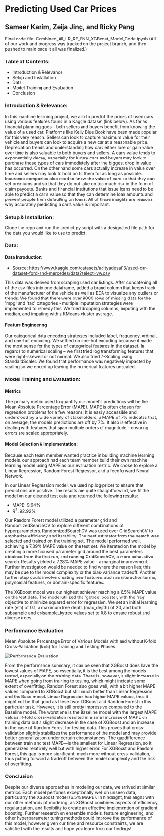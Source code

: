 # Predicting Used Car Prices
## Sameer Karim, Zeija Jing, and Ricky Pang

Final code file: Combined_All_LR_RF_FNN_XGBoost_Model_Code.ipynb (All of our work and progress was tracked on the project branch, and then pushed to main once it all was finalized.)

### Table of Contents:
- Introduction & Relevance
- Setup and Installation
- Data
- Model Training and Evaluation
- Conclusion

### Introduction & Relevance:
In this machine learning project, we aim to predict the prices of used cars using various features found in a Kaggle dataset (link below). As far as financial planning goes - both sellers and buyers benefit from knowing the value of a used car. Platforms like Kelly Blue Book have been made popular for this very reason. Sellers can look to capture maximum value for their vehicle and buyers can look to acquire a new car at a reasonable price. Depreciation trends and understanding how cars either lose or gain value over time is also valuable to both buyers and sellers. A car’s value tends to exponentially decay, especially for luxury cars and buyers may look to purchase these types of cars immediately after the biggest drop in value has occurred. On the other hand some cars actually increase in value over time and sellers may look to hold on to them for as long as possible. Insurance companies also need to know the value of cars so that they can set premiums and so that they do not take on too much risk in the form of claim payouts. Banks and financial institutions that issue loans need to be able to predict a car’s value so that they can determine loan amounts and prevent people from defaulting on loans. All of these insights are reasons why accurately predicting a car’s value is important. 

### Setup & Installation:
Clone the repo and run the predict.py script with a designated file path for the data you would like to use to predict.

### Data:

#### Data Introduction:
- Source: https://www.kaggle.com/datasets/adityadesai13/used-car-dataset-ford-and-mercedes/data?select=vw.csv

This data was derived from scraping used car listings. After concatening all of the csv files into one dataframe, added a brand column that keeps track of the manufacturer of the vehicle as well as EDA to visualize any outliers or trends. We found that there were over 9000 rows of missing data for the 'mpg' and 'tax' categories - multiple imputation strategies were implemented to remedy this. We tried dropping columns, imputing with the median, and imputing with a KMeans cluster average. 

#### Feature Engineering
Our categorical data encoding strategies included label, frequency, ordinal, and one-hot encoding. We settled on one-hot encoding because it made the most sense for the types of categorical features in the dataset. In regards to numerical scaling – we first tried log transforming features that were right-skewed or not normal. We also tried Z-Scaling using StandardScaler. We found that performance was negatively impacted by scaling so we ended up leaving the numerical features unscaled. 

### Model Training and Evaluation:

#### Metrics
The primary metric used to quantify our model's predictions will be the Mean Absolute Percentage Error (MAPE). MAPE is often chosen for regression problems for a few reasons: It is easily accessible and understood by a wide variety of stakeholders; a MAPE of 7% indicates that, on average, the models predictions are off by 7%. It also is effective in dealing with features that span multiple orders of magnitude - ensuring errors are scaled appropriately. 

#### Model Selection & Implementation:
Because each team member wanted practice in building machine learning models, our approach had each team member build their own machine learning model using MAPE as our evaluation metric. We chose to explore a Linear Regression, Random Forest Regressor, and a feedforward Neural Network. 

In our Linear Regression model, we used np.log(price) to ensure that predictions are positive. The results are quite straightforward, we fit the model on our cleaned test data and returned the following results:

- MAPE: 9.64%
- R<sup>2</sup>: 92.92%

Our Random Forest model utilized a parameter grid and RandomizedSearchCV to explore different combinations of hyperparameters. RandomizedSearchCV was used over GridSearchCV to emphasize efficiency and iterability. The best estimator from the search was selected and trained on the training set. The model performed well, achieving a 7.39% MAPE value on the test set. We iterated on the model by creating a more focused parameter grid around the best parameters obtained from the first run, and running GridSearchCV, a more exhaustive search. Results yielded a 7.28% MAPE value - a marginal improvement. Further investigation would be needed to find where the reason lies; this may be due to the model complexity or the bias-variance tradeoff. Another further step could involve creating new features, such as interaction terms, polynomial features, or domain-specific features. 

The XGBoost model was our highest achiever reaching a 6.5% MAPE value on the test data.
The model utilized the 'gbtree' booster, with the 'reg' objective to minimize squared error for regression. We set an initial learning rate (eta) of 0.1, a maximum tree depth (max_depth) of 20, and both subsample and colsample_bytree values set to 0.8 to ensure robust and diverse trees.

### Performance Evaluation
Mean Absolute Percentage Error of Various Models with and without K-fold Cross-Validation (k=5) for Training and Testing Phases. 

![Performance Evaluation](https://github.com/sameer-karim/w207-final-project/blob/ad31a071bae0bef233cb3c16d72ea85c9cc5be56/Performance%20Evaluation.JPG)

From the performance summary, it can be seen that XGBoost does have the lowest values of MAPE, so essentially, it is the best among the models tested, especially on the training data. There is, however, a slight increase in MAPE when going from training to testing, which might indicate some extent of overfitting.
Random Forest also goes well, with a bit higher MAPE values compared to XGBoost but still much better than Linear Regression and the Base model. Linear Regression has higher MAPE values, thus it might not be that good as these two: XGBoost and Random Forest in this particular task. However, it is still pretty impressive compared to the Baseline model. 
The worst one is the Baseline model with the largest MAPE values.
K-fold cross-validation resulted in a small increase of MAPE on training data but a slight decrease in the case of XGBoost and an increase in the case of Random Forest for testing data. This proves that cross-validation slightly stabilizes the performance of the model and may provide better generalization under certain circumstances.
The gapdifference between train and test MAPE—is the smallest for Linear Regression, so it generalizes relatively well but with higher error. For XGBoost and Random Forest, this gap is more significant, much more without cross-validation, thus putting forward a tradeoff between the model complexity and the risk of overfitting.
### Conclusion
Despite our diverse approaches in modeling our data, we arrived at similar metrics. Each model performs exceptionally well on unseen data, particularly the XGBoost model (6.5% MAPE). In hindsight, this aligns with our other methods of modeling, as XGBoost combines aspects of efficiency, regularization, and flexibility to create an effective implemention of gradient boosting. Further research on ensemble models, feature engineering, and other hyperparameter tuning methods could improve the performance of this model, however given our time and resource constraints, we are satisfied with the results and hope you learn from our findings! 

